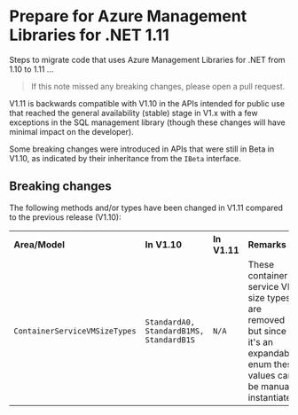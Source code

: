 # Prepare for Azure Management Libraries for .NET 1.11 #

Steps to migrate code that uses Azure Management Libraries for .NET from 1.10 to 1.11 ...

> If this note missed any breaking changes, please open a pull request.


V1.11 is backwards compatible with V1.10 in the APIs intended for public use that reached the general availability (stable) stage in V1.x with a few exceptions in the SQL management library (though these changes will have minimal impact on the developer). 

Some breaking changes were introduced in APIs that were still in Beta in V1.10, as indicated by their inheritance from the `IBeta` interface.


## Breaking changes

The following methods and/or types have been changed in V1.11 compared to the previous release (V1.10):

<table>
  <tr>
    <th align=left>Area/Model</th>
    <th align=left>In V1.10</th>
    <th align=left>In V1.11</th>
    <th align=left>Remarks</th>
    <th align=left>Ref</th>
  </tr>
  <tr>
    <td><code>ContainerServiceVMSizeTypes</code></td>
    <td><code>StandardA0, StandardB1MS, StandardB1S</code></td>
    <td><code>N/A</code></td>
    <td>These container service VM size types are removed but since it's an expandable enum these values can be manually instantiated.</code></td>
    <td><a href="https://github.com/Azure/azure-libraries-for-net/pull/335">PR #335</a></td>
  </tr>
</table>

